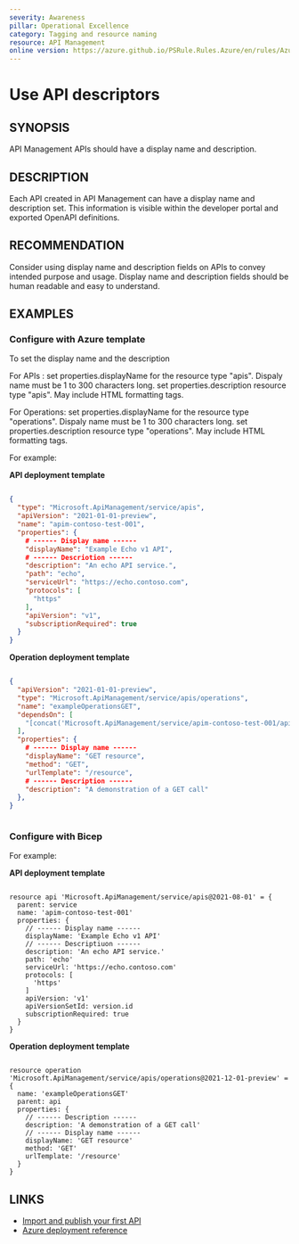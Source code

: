 ```yaml
---
severity: Awareness
pillar: Operational Excellence
category: Tagging and resource naming
resource: API Management
online version: https://azure.github.io/PSRule.Rules.Azure/en/rules/Azure.APIM.APIDescriptors/
---
```


# Use API descriptors

## SYNOPSIS

API Management APIs should have a display name and description.

## DESCRIPTION

Each API created in API Management can have a display name and description set.
This information is visible within the developer portal and exported OpenAPI definitions.

## RECOMMENDATION

Consider using display name and description fields on APIs to convey intended purpose and usage.
Display name and description fields should be human readable and easy to understand.

## EXAMPLES

### Configure with Azure template

To set the display name and the description

For APIs :
set properties.displayName	for the resource type "apis". Dispaly name must be 1 to 300 characters long.
set	properties.description resource type "apis". May include HTML formatting tags.

For Operations:
set properties.displayName	for the resource type "operations". Dispaly name must be 1 to 300 characters long.
set	properties.description resource type "operations". May include HTML formatting tags.

For example:

**API deployment template**

```json

{
  "type": "Microsoft.ApiManagement/service/apis",
  "apiVersion": "2021-01-01-preview",
  "name": "apim-contoso-test-001",
  "properties": {
    # ------ Display name ------
    "displayName": "Example Echo v1 API", 
    # ------ Descriotion ------
    "description": "An echo API service.",  
    "path": "echo",
    "serviceUrl": "https://echo.contoso.com",
    "protocols": [
      "https"
    ],
    "apiVersion": "v1",
    "subscriptionRequired": true
  }
}

```
**Operation deployment template**

```json

{
  "apiVersion": "2021-01-01-preview",
  "type": "Microsoft.ApiManagement/service/apis/operations",
  "name": "exampleOperationsGET",
  "dependsOn": [
    "[concat('Microsoft.ApiManagement/service/apim-contoso-test-001/apis/echo')]"
  ],
  "properties": {
    # ------ Display name ------
    "displayName": "GET resource", 
    "method": "GET", 
    "urlTemplate": "/resource",
    # ------ Description ------
    "description": "A demonstration of a GET call" 
  },
}



```
### Configure with Bicep


For example:

**API deployment template**

```bicep

resource api 'Microsoft.ApiManagement/service/apis@2021-08-01' = {
  parent: service
  name: 'apim-contoso-test-001'
  properties: {
    // ------ Display name ------
    displayName: 'Example Echo v1 API' 
    // ------ Descriptiuon ------
    description: 'An echo API service.' 
    path: 'echo'
    serviceUrl: 'https://echo.contoso.com'
    protocols: [
      'https'
    ]
    apiVersion: 'v1'
    apiVersionSetId: version.id
    subscriptionRequired: true
  }
}

```

**Operation deployment template**

```bicep

resource operation 'Microsoft.ApiManagement/service/apis/operations@2021-12-01-preview' = {
  name: 'exampleOperationsGET'
  parent: api
  properties: {
    // ------ Description ------
    description: 'A demonstration of a GET call'
    // ------ Display name ------
    displayName: 'GET resource'
    method: 'GET'
    urlTemplate: '/resource'
  }
}

```



## LINKS

- [Import and publish your first API](https://docs.microsoft.com/azure/api-management/import-and-publish)
- [Azure deployment reference](https://docs.microsoft.com/azure/templates/microsoft.apimanagement/service/apis#ApiCreateOrUpdateProperties)
